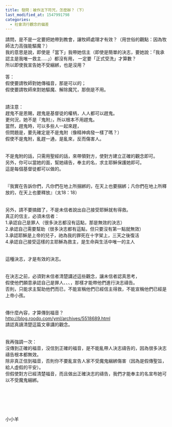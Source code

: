 ```yaml
---
title: 發問：被作法下符咒，怎麼辦？（下）
last_modified_at: 1547991798
categories:
  - 社會流行觀念的偏差
---
```


請問，是不是一定要把她帶到教會，讓牧師處理才有效？（用世俗的觀點：因為牧師法力高強能驅魔？）<br>我的意思是說，即使是「當下」我帶她信主（即使是簡單的決志，要她說：「我承認主是我唯一救主.....」）都沒有用， 一定要「正式受洗」才算數？<br>所以即使我宣告她不受綑綁，也是沒用？<br><!--more--><br>答：<br>假使要請牧師對她傳福音，那是可以的；<br>假使要請牧師來對她驅魔、解除魔咒，那倒是不用。<br> <br><br>請注意：<br>趕鬼不是恩賜，趕鬼是基督徒的權柄，人人都可以趕鬼。<br>更何況，她不是『鬼附』，所以根本不用趕鬼。<br>當然，趕鬼時，可以多些人一起來趕，<br>但問題是，要先確定是不是鬼附（像精神病發一樣了嗎？）<br>假使不是鬼附，亂趕一通，是亂來，反而傷害人。<br> <br><br>不是鬼附的話，只需用聖經的話，來帶領對方，使對方建立正確的觀念即可。<br>另外，你可以當她的面，幫她禱告，奉主的名，求主耶穌保護她即可。<br>這是每個基督徒都可以做的。<br> <br><br>『我實在告訴你們，凡你們在地上所捆綁的，在天上也要捆綁；凡你們在地上所釋放的，在天上也要釋放』（太18：18）<br> <br> <br>另外，請不要搞錯了，不是未信者說出自己接受耶穌就有得救。<br>真正的信主，必須未信者：<br>1.承認自己是罪人（很多決志都沒有這點，那是無效的決志）<br>2.承認自己需要幫助（很多決志都有這點，但只要沒有第一點就無效）<br>3.承認耶穌是上帝的兒子，祂為我的罪死在十字架上，三天之後復活<br>4.承認自己接受這樣的主耶穌為救主，是生命與生活中唯一的主人<br> <br><br>這種決志，才是有效的決志。<br> <br><br>在決志之前，必須對未信者清楚講述這些觀念，讓未信者認真思考，<br>假使他們願意承認自己是罪人、、、，那樣才能帶他們進行決志禱告。<br>否則，只能求主幫助他們而已，不能宣稱他們已經信主得救，不能宣稱他們已經是上帝小孩。<br> <br><br>傳什麼內容，才算傳到福音？<br>http://blog.roodo.com/yml/archives/5518689.html<br>請認真讀清楚這篇文章講的觀念。<br> <br><br>我再強調一次：<br>沒傳到正確的福音，沒信到正確的福音，是不能亂帶人決志禱告的，因為很多決志禱告根本都無效。<br>除非真正信到福音，否則你不要亂宣告人家不受魔鬼綑綁傷害（因為是假傳聖旨，給人虛假的平安）。<br>但假使對方已經清楚福音，而且做出正確決志的禱告，我們才能奉主的名宣布她可以不受魔鬼綑綁。<br> <br> <br><br><br><br><br>小小羊<br><br><br><br><br><br><br><br><br><br>
